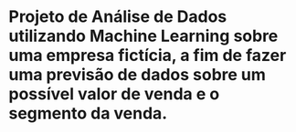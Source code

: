 # Projeto de Análise de Dados utilizando Machine Learning sobre uma empresa fictícia, a fim de fazer uma previsão de dados sobre um possível valor de venda e o segmento da venda.
